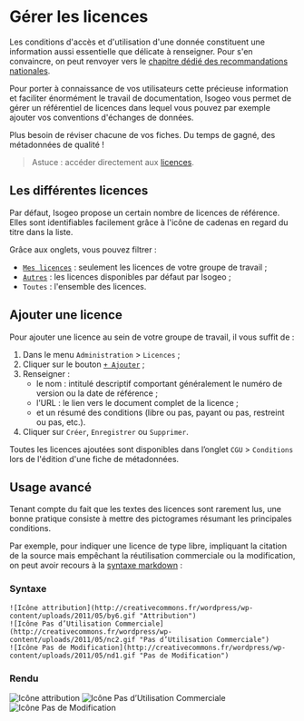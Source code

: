 # Gérer les licences

Les conditions d'accès et d'utilisation d'une donnée constituent une information aussi essentielle que délicate à renseigner. Pour s'en convaincre, on peut renvoyer vers le [chapitre dédié des recommandations nationales](http://georezo.net/wiki/main/donnees/inspire/aide_a_la_saisie_des_metadonnees_inspire#contraintes_en_matiere_d_acces_et_d_utilisation).

Pour porter à connaissance de vos utilisateurs cette précieuse information et faciliter énormément le travail de documentation, Isogeo vous permet de gérer un référentiel de licences dans lequel vous pouvez par exemple ajouter vos conventions d'échanges de données.

Plus besoin de réviser chacune de vos fiches. Du temps de gagné, des métadonnées de qualité !

> Astuce : accéder directement aux [licences](https://app.isogeo.com/admin/licenses).

## Les différentes licences

Par défaut, Isogeo propose un certain nombre de licences de référence. Elles sont identifiables facilement grâce à l'icône de cadenas en regard du titre dans la liste.

Grâce aux onglets, vous pouvez filtrer :
* [`Mes licences`](https://app.isogeo.com/admin/licenses/owned) : seulement les licences de votre groupe de travail ;
* [`Autres`](https://app.isogeo.com/admin/licenses/shared) : les licences disponibles par défaut par Isogeo ;
* `Toutes` : l'ensemble des licences.

## Ajouter une licence

Pour ajouter une licence au sein de votre groupe de travail, il vous suffit de :

1.	Dans le menu `Administration` > `Licences` ;
2.	Cliquer sur le bouton [`+ Ajouter`](https://app.isogeo.com/admin/licenses/new) ;
3.	Renseigner :
    * le nom : intitulé descriptif comportant généralement le numéro de version ou la date de référence ;
    * l’URL : le lien vers le document complet de la licence ;
    * et un résumé des conditions (libre ou pas, payant ou pas, restreint ou pas, etc.).
4.	Cliquer sur `Créer`, `Enregistrer` ou `Supprimer`.

Toutes les licences ajoutées sont disponibles dans l’onglet `CGU` > `Conditions` lors de l'édition d'une fiche de métadonnées.

## Usage avancé

Tenant compte du fait que les textes des licences sont rarement lus, une bonne pratique consiste à mettre des pictogrames résumant les principales conditions.

Par exemple, pour indiquer une licence de type libre, impliquant la citation de la source mais empêchant la réutilisation commerciale ou la modification, on peut avoir recours à la [syntaxe markdown](/fr/features/documentation/syntax_markdown.html) :

### Syntaxe

```no-highlight
![Icône attribution](http://creativecommons.fr/wordpress/wp-content/uploads/2011/05/by6.gif "Attribution")
![Icône Pas d’Utilisation Commerciale](http://creativecommons.fr/wordpress/wp-content/uploads/2011/05/nc2.gif "Pas d’Utilisation Commerciale")
![Icône Pas de Modification](http://creativecommons.fr/wordpress/wp-content/uploads/2011/05/nd1.gif "Pas de Modification")
```

### Rendu

![Icône attribution](http://creativecommons.fr/wordpress/wp-content/uploads/2011/05/by6.gif "Attribution")
![Icône Pas d’Utilisation Commerciale](http://creativecommons.fr/wordpress/wp-content/uploads/2011/05/nc2.gif "Pas d’Utilisation Commerciale")
![Icône Pas de Modification](http://creativecommons.fr/wordpress/wp-content/uploads/2011/05/nd1.gif "Pas de Modification")
